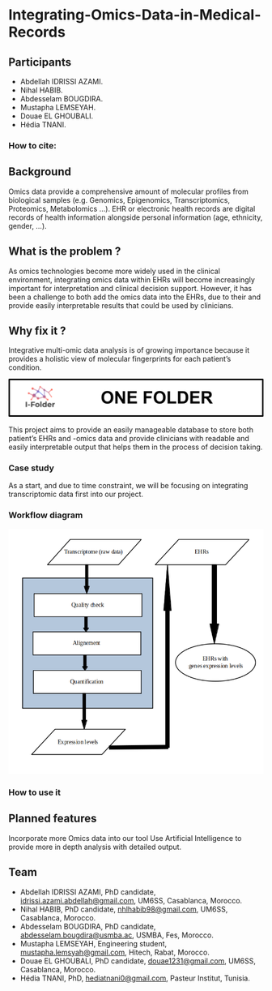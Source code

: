 # Integrating-Omics-Data-in-Medical-Records

## Participants
* Abdellah IDRISSI AZAMI.
* Nihal HABIB.
* Abdesselam BOUGDIRA.
* Mustapha LEMSEYAH.
* Douae EL GHOUBALI.
* Hédia TNANI.
### How to cite:

## Background
 Omics data provide a comprehensive amount of molecular profiles from biological samples (e.g. Genomics, Epigenomics, Transcriptomics, Proteomics, Metabolomics …). EHR or electronic health records are digital records of health information alongside personal information (age, ethnicity, gender, …).

 ## What is the problem ? 
As omics technologies become more widely used in the clinical environment, integrating omics data within EHRs will become increasingly important for interpretation and clinical decision support. 
However, it has been a challenge to both add the omics data into the EHRs, due to their  and provide easily interpretable results that could be used by clinicians.

## Why fix it ?
Integrative multi-omic data analysis is of growing importance because it provides a holistic view of molecular fingerprints for each patient’s condition.

![](images/logo.png)

This project aims to provide an easily manageable database to store both patient’s EHRs and -omics data and provide clinicians with readable and easily interpretable output that helps them in the process of decision taking.

### Case study
As a start, and due to time constraint, we will be focusing on integrating transcriptomic data first into our project.

### Workflow diagram
![](images/workflow.png)
### How to use it

## Planned features
Incorporate more Omics data into our tool
Use Artificial Intelligence to provide more in depth analysis with detailed output.


## Team
* Abdellah IDRISSI AZAMI, PhD candidate, idrissi.azami.abdellah@gmail.com, UM6SS, Casablanca, Morocco.
* Nihal HABIB, PhD candidate, nhlhabib98@gmail.com, UM6SS, Casablanca, Morocco.
* Abdesselam BOUGDIRA, PhD candidate, abdesselam.bougdira@usmba.ac, USMBA, Fes, Morocco.
* Mustapha LEMSEYAH, Engineering student, mustapha.lemsyah@gmail.com, Hitech, Rabat, Morocco.
* Douae EL GHOUBALI, PhD candidate, douae1231@gmail.com, UM6SS, Casablanca, Morocco. 
* Hédia TNANI, PhD, hediatnani0@gmail.com, Pasteur Institut, Tunisia.
